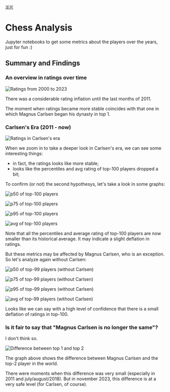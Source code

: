 [🇧🇷](/README-pt.md "Portuguese")

# Chess Analysis

Jupyter notebooks to get some metrics about the players over the years, just for fun :)

## Summary and Findings

### An overview in ratings over time

![Ratings from 2000 to 2023](/img/ratings_all_time.png "Ratings from 2000 to 2023")

There was a considerable rating inflation until the last months of 2011.

The moment when ratings became more stable coincides with that one in which Magnus Carlsen began his dynasty in top 1.

### Carlsen's Era (2011 - now)

![Ratings in Carlsen's era](/img/ratings_carlsen_era.png "Ratings in Carlsen's era")

When we zoom in to take a deeper look in Carlsen's era, we can see some interesting things:
  - in fact, the ratings looks like more stable;
  - looks like the percentiles and avg rating of top-100 players dropped a bit;

To confirm (or not) the second hypothesys, let's take a look in some graphs:

![p50 of top-100 players](/img/p50.png "p50 of top-100 players")

![p75 of top-100 players](/img/p75.png "p75 of top-100 players")

![p95 of top-100 players](/img/p95.png "p95 of top-100 players")

![avg of top-100 players](/img/avg.png "avg of top-100 players")

Note that all the percentiles and average rating of top-100 players are now smaller than its historical average. It may indicate a slight deflation in ratings.

But these metrics may be affected by Magnus Carlsen, who is an exception. So let's analyze again without Carlsen:

![p50 of top-99 players (without Carlsen)](/img/p50_without_carlsen.png "p50 of top-99 players (without Carlsen)")

![p75 of top-99 players (without Carlsen)](/img/p75_without_carlsen.png "p75 of top-99 players (without Carlsen)")

![p95 of top-99 players (without Carlsen)](/img/p95_without_carlsen.png "p95 of top-99 players (without Carlsen)")

![avg of top-99 players (without Carlsen)](/img/avg_without_carlsen.png "avg of top-99 players (without Carlsen)")

Looks like we can say with a high level of confidence that there is a small deflation of ratings in top-100.

### Is it fair to say that "Magnus Carlsen is no longer the same"?

I don't think so.

![Difference between top 1 and top 2](/img/distance_top_1_2.png "Difference between top 1 and top 2")

The graph above shows the difference between Magnus Carlsen and the top-2 player in the world.

There were moments when this difference was very small (especially in 2011 and july/august/2018). But in november 2023, this difference is at a very safe level (for Carlsen, of course).
